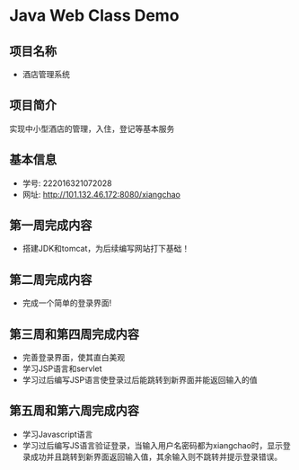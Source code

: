 # Java Web Class Demo

## 项目名称
- 酒店管理系统

## 项目简介
实现中小型酒店的管理，入住，登记等基本服务

## 基本信息
- 学号: 222016321072028
- 网址: http://101.132.46.172:8080/xiangchao

## 第一周完成内容

- 搭建JDK和tomcat，为后续编写网站打下基础！

## 第二周完成内容

- 完成一个简单的登录界面!

## 第三周和第四周完成内容
- 完善登录界面，使其直白美观
- 学习JSP语言和servlet
- 学习过后编写JSP语言使登录过后能跳转到新界面并能返回输入的值

## 第五周和第六周完成内容
- 学习Javascript语言
- 学习过后编写JS语言验证登录，当输入用户名密码都为xiangchao时，显示登录成功并且跳转到新界面返回输入值，其余输入则不跳转并提示登录错误。
